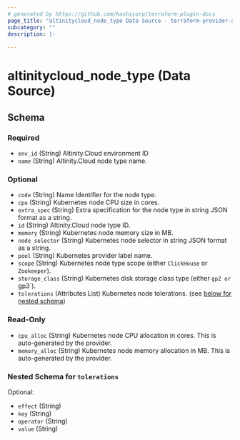 ```yaml
---
# generated by https://github.com/hashicorp/terraform-plugin-docs
page_title: "altinitycloud_node_type Data Source - terraform-provider-altinitycloud"
subcategory: ""
description: |-
  
---
```


# altinitycloud_node_type (Data Source)





<!-- schema generated by tfplugindocs -->
## Schema

### Required

- `env_id` (String) Altinity.Cloud environment ID
- `name` (String) Altinity.Cloud node type name.

### Optional

- `code` (String) Name Identifier for the node type.
- `cpu` (String) Kubernetes node CPU size in cores.
- `extra_spec` (String) Extra specification for the node type in string JSON format as a string.
- `id` (String) Altinity.Cloud node type ID.
- `memory` (String) Kubernetes node memory size in MB.
- `node_selector` (String) Kubernetes node selector in string JSON format as a string.
- `pool` (String) Kubernetes provider label name.
- `scope` (String) Kubernetes node type scope (either `ClickHouse` or `Zookeeper`).
- `storage_class` (String) Kubernetes disk storage class type (either `gp2 or `gp3`).
- `tolerations` (Attributes List) Kubernetes node tolerations. (see [below for nested schema](#nestedatt--tolerations))

### Read-Only

- `cpu_alloc` (String) Kubernetes node CPU allocation in cores. This is auto-generated by the provider.
- `memory_alloc` (String) Kubernetes node memory allocation in MB. This is auto-generated by the provider.

<a id="nestedatt--tolerations"></a>
### Nested Schema for `tolerations`

Optional:

- `effect` (String)
- `key` (String)
- `operator` (String)
- `value` (String)
